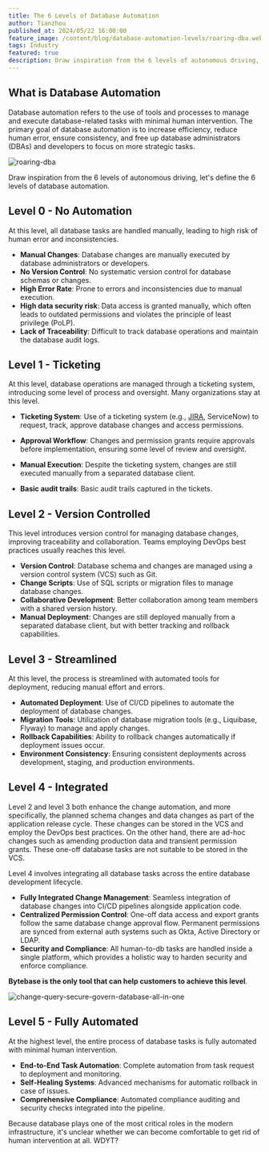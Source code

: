 ```yaml
---
title: The 6 Levels of Database Automation
author: Tianzhou
published_at: 2024/05/22 16:00:00
feature_image: /content/blog/database-automation-levels/roaring-dba.webp
tags: Industry
featured: true
description: Draw inspiration from the 6 levels of autonomous driving, we outline the 6 levels of database automation, from L0 no automation to L5 fully automated.
---
```


## What is Database Automation

Database automation refers to the use of tools and processes to manage and execute database-related tasks with minimal human intervention. The primary goal of database automation is to increase efficiency, reduce human error, ensure consistency, and free up database administrators (DBAs) and developers to focus on more strategic tasks.

![roaring-dba](/content/blog/database-automation-levels/roaring-dba.webp)

Draw inspiration from the 6 levels of autonomous driving, let's define the 6 levels of database automation.

## Level 0 - No Automation

At this level, all database tasks are handled manually, leading to high risk of human error and inconsistencies.

- **Manual Changes**: Database changes are manually executed by database administrators or developers.
- **No Version Control**: No systematic version control for database schemas or changes.
- **High Error Rate**: Prone to errors and inconsistencies due to manual execution.
- **High data security risk**: Data access is granted manually, which often leads to outdated permissions and violates the principle of least privilege (PoLP).
- **Lack of Traceability**: Difficult to track database operations and maintain the database audit logs.

## Level 1 - Ticketing

At this level, database operations are managed through a ticketing system, introducing some level of process and oversight.
Many organizations stay at this level.

- **Ticketing System**: Use of a ticketing system (e.g., [JIRA](/blog/how-to-use-jira-for-database-change-management), ServiceNow) to request, track, approve database changes and access permissions.

- **Approval Workflow**: Changes and permission grants require approvals before implementation, ensuring some level of review and oversight.

- **Manual Execution**: Despite the ticketing system, changes are still executed manually from a separated database client.

- **Basic audit trails**: Basic audit trails captured in the tickets.

## Level 2 - Version Controlled

This level introduces version control for managing database changes, improving traceability and collaboration.
Teams employing DevOps best practices usually reaches this level.

- **Version Control**: Database schema and changes are managed using a version control system (VCS) such as Git.
- **Change Scripts**: Use of SQL scripts or migration files to manage database changes.
- **Collaborative Development**: Better collaboration among team members with a shared version history.
- **Manual Deployment**: Changes are still deployed manually from a separated database client, but with better tracking and rollback capabilities.

## Level 3 - Streamlined

At this level, the process is streamlined with automated tools for deployment, reducing manual effort and errors.

- **Automated Deployment**: Use of CI/CD pipelines to automate the deployment of database changes.
- **Migration Tools**: Utilization of database migration tools (e.g., Liquibase, Flyway) to manage and apply changes.
- **Rollback Capabilities**: Ability to rollback changes automatically if deployment issues occur.
- **Environment Consistency**: Ensuring consistent deployments across development, staging, and production environments.

## Level 4 - Integrated

Level 2 and level 3 both enhance the change automation, and more specifically, the planned schema changes and data changes as
part of the application release cycle. These changes can be stored in the VCS and employ the DevOps
best practices. On the other hand, there are ad-hoc changes such as amending production data and transient permission grants.
These one-off database tasks are not suitable to be stored in the VCS.

Level 4 involves integrating all database tasks across the entire database development lifecycle.

- **Fully Integrated Change Management**: Seamless integration of database changes into CI/CD pipelines alongside application code.
- **Centralized Permission Control**: One-off data access and export grants follow the same database change approval flow. Permanent permissions are synced from external auth systems such as Okta, Active Directory or LDAP.
- **Security and Compliance**: All human-to-db tasks are handled inside a single platform, which provides a holistic way to harden security and enforce compliance.

**Bytebase is the only tool that can help customers to achieve this level**.

![change-query-secure-govern-database-all-in-one](/images/db-scheme-lg.png)

## Level 5 - Fully Automated

At the highest level, the entire process of database tasks is fully automated with minimal human intervention.

- **End-to-End Task Automation**: Complete automation from task request to deployment and monitoring.
- **Self-Healing Systems**: Advanced mechanisms for automatic rollback in case of issues.
- **Comprehensive Compliance**: Automated compliance auditing and security checks integrated into the pipeline.

Because database plays one of the most critical roles in the modern infrastructure, it's unclear whether we can become comfortable to get rid of human intervention at all. WDYT?
